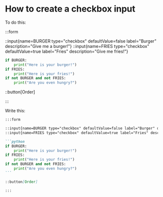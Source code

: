 # How to create a checkbox input

To do this:

:::form

::input{name=BURGER type="checkbox" defaultValue=false label="Burger" description="Give me a burger!"}
::input{name=FRIES type="checkbox" defaultValue=true label="Fries" description="Give me fries!"}

```python
if BURGER:
    print("Here is your burger!")
if FRIES:
    print("Here is your fries!")
if not BURGER and not FRIES:
    print("Are you even hungry?")
```

::button[Order]

:::

Write this:

````markdown
:::form

::input{name=BURGER type="checkbox" defaultValue=false label="Burger" description="Give me a burger!"}
::input{name=FRIES type="checkbox" defaultValue=true label="Fries" description="Give me fries!"}

```python
if BURGER:
    print("Here is your burger!")
if FRIES:
    print("Here is your fries!")
if not BURGER and not FRIES:
    print("Are you even hungry?")
```

::button[Order]

:::
````
